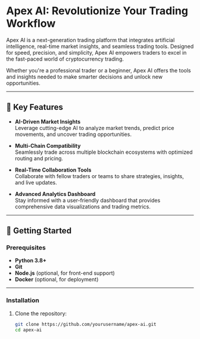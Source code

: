 # Apex AI: Revolutionize Your Trading Workflow  

Apex AI is a next-generation trading platform that integrates artificial intelligence, real-time market insights, and seamless trading tools. Designed for speed, precision, and simplicity, Apex AI empowers traders to excel in the fast-paced world of cryptocurrency trading.

Whether you're a professional trader or a beginner, Apex AI offers the tools and insights needed to make smarter decisions and unlock new opportunities.

---

## 🌟 Key Features  

- **AI-Driven Market Insights**  
  Leverage cutting-edge AI to analyze market trends, predict price movements, and uncover trading opportunities.  

- **Multi-Chain Compatibility**  
  Seamlessly trade across multiple blockchain ecosystems with optimized routing and pricing.  

- **Real-Time Collaboration Tools**  
  Collaborate with fellow traders or teams to share strategies, insights, and live updates.  

- **Advanced Analytics Dashboard**  
  Stay informed with a user-friendly dashboard that provides comprehensive data visualizations and trading metrics.  

---

## 🚀 Getting Started  

### Prerequisites  

- **Python 3.8+**
- **Git**
- **Node.js** (optional, for front-end support)
- **Docker** (optional, for deployment)

---

### Installation  

1. Clone the repository:  
   ```bash
   git clone https://github.com/yourusername/apex-ai.git
   cd apex-ai
